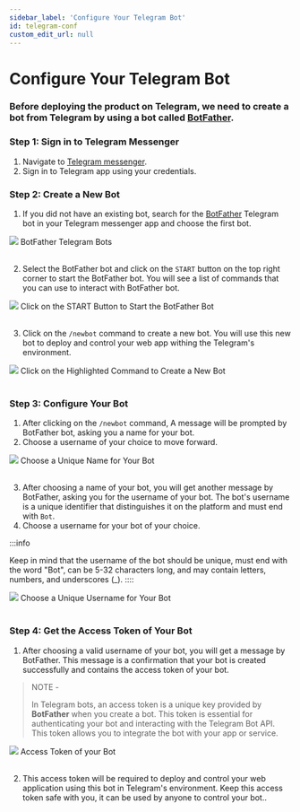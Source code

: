 ```yaml
---
sidebar_label: 'Configure Your Telegram Bot'
id: telegram-conf
custom_edit_url: null
---
```

# Configure Your Telegram Bot

### Before deploying the product on Telegram, we need to create a bot from Telegram by using a bot called [BotFather](https://telegram.me/BotFather).

### Step 1: Sign in to Telegram Messenger
1. Navigate to [Telegram messenger](https://web.telegram.org/).
2. Sign in to Telegram app using your credentials.

### Step 2: Create a New Bot
1. If you did not have an existing bot, search for the [BotFather](https://telegram.me/BotFather) Telegram bot in your Telegram messenger app and choose the first bot.

<div className="flex flex-col items-center">
    <img className="w-[80%]" src="/img/PRODUCTS/telegram/conf/conf-telegram.png"/>
    <span className="font-bold text-[rgb(192,192,192)]">BotFather Telegram Bots</span>
</div>
<br/>

2. Select the BotFather bot and click on the ```START``` button on the top right corner to start the BotFather bot. You will see a list of commands that you can use to interact with BotFather bot.

<div className="flex flex-col items-center">
    <img className="w-[80%]" src="/img/PRODUCTS/telegram/conf/conf-telegram-1.png"/>
    <span className="font-bold text-[rgb(192,192,192)]">Click on the START Button to Start the BotFather Bot</span>
</div>
<br/>

3. Click on the ```/newbot``` command to create a new bot. You will use this new bot to deploy and control your web app withing the Telegram's environment.

<div className="flex flex-col items-center">
    <img className="w-[80%]" src="/img/PRODUCTS/telegram/conf/conf-telegram-2.png"/>
    <span className="font-bold text-[rgb(192,192,192)]">Click on the Highlighted Command to Create a New Bot</span>
</div>
<br/>

### Step 3: Configure Your Bot
1. After clicking on the ```/newbot``` command, A message will be prompted by BotFather bot, asking you a name for your bot. 
2. Choose a username of your choice to move forward.

<div className="flex flex-col items-center">
    <img className="w-[80%]" src="/img/PRODUCTS/telegram/conf/conf-telegram-3.png"/>
    <span className="font-bold text-[rgb(192,192,192)]">Choose a Unique Name for Your Bot</span>
</div>
<br/>

3. After choosing a name of your bot, you will get another message by BotFather, asking you for the username of your bot. The bot's username is a unique identifier that distinguishes it on the platform and must end with ```Bot```.
4. Choose a username for your bot of your choice. 

:::info

Keep in mind that the username of the bot should be unique, must end with the word "Bot", can be 5-32 characters long, and may contain letters, numbers, and underscores (_).
::::

<div className="flex flex-col items-center">
    <img className="w-[80%]" src="/img/PRODUCTS/telegram/conf/conf-telegram-4.png"/>
    <span className="font-bold text-[rgb(192,192,192)]">Choose a Unique Username for Your Bot</span>
</div>
<br/>

### Step 4: Get the Access Token of Your Bot
1. After choosing a valid username of your bot, you will get a message by BotFather. This message is a confirmation that your bot is created successfully and contains the access token of your bot.

>NOTE -
>
>In Telegram bots, an access token is a unique key provided by **BotFather** when you create a bot. This token is essential for authenticating your bot and interacting with the Telegram Bot API. This token allows you to integrate the bot with your app or service.

<div className="flex flex-col items-center">
    <img className="w-[80%]" src="/img/PRODUCTS/telegram/conf/conf-telegram-5.png"/>
    <span className="font-bold text-[rgb(192,192,192)]">Access Token of your Bot</span>
</div>
<br/>


2. This access token will be required to deploy and control your web application using this bot in Telegram's environment. Keep this access token safe with you, it can be used by anyone to control your bot..

